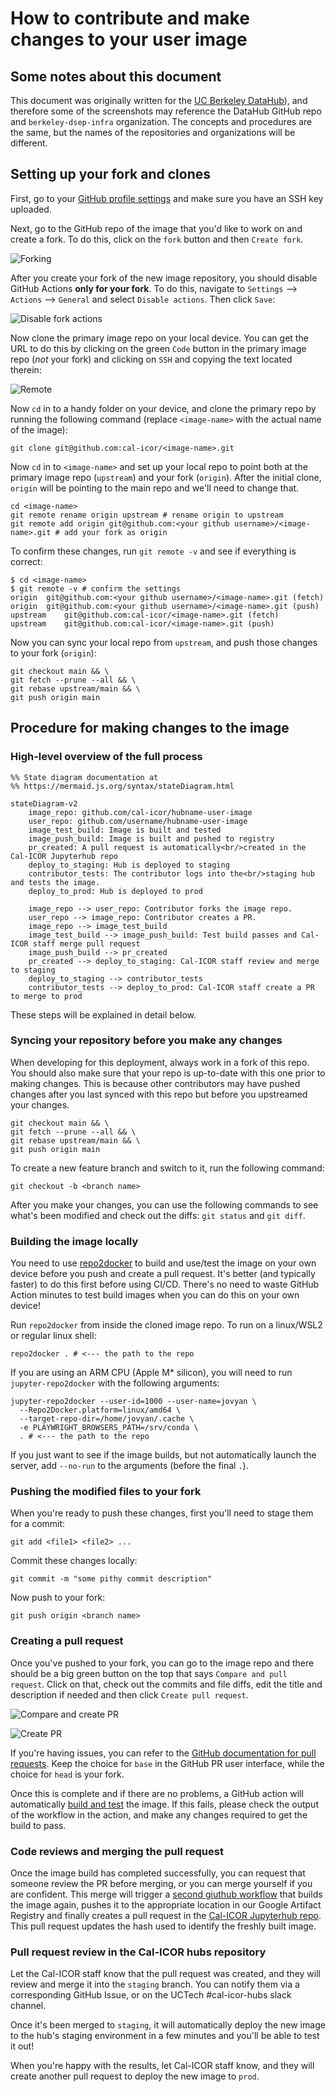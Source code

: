 # How to contribute and make changes to your user image

## Some notes about this document
This document was originally written for the
[UC Berkeley DataHub](https://datahub.berkeley.edu)), and therefore some of the
screenshots may reference the DataHub GitHub repo and `berkeley-dsep-infra`
organization.  The concepts and procedures are the same, but the names of the
repositories and organizations will be different.

## Setting up your fork and clones
First, go to your [GitHub profile settings](https://github.com/settings/keys)
and make sure you have an SSH key uploaded.

Next, go to the GitHub repo of the image that you'd like to work on and create
a fork.  To do this, click on the `fork` button and then `Create fork`.

![Forking](images/create-fork.png)


After you create your fork of the new image repository, you should disable
GitHub Actions **only for your fork**.  To do this, navigate to `Settings` -->
`Actions` --> `General` and select `Disable actions`.  Then click `Save`:

![Disable fork actions](images/disable-fork-actions.png)

Now clone the primary image repo on your local device.  You can get the URL to do
this by clicking on the green `Code` button in the primary image repo (*not* your fork)
and clicking on `SSH` and copying the text located therein:

![Remote](images/remote.png)

Now `cd` in to a handy folder on your device, and clone the primary repo by
running the following command (replace `<image-name>` with the actual name
of the image):

```
git clone git@github.com:cal-icor/<image-name>.git
```

Now `cd` in to `<image-name>` and set up your local repo to point both at the primary
image repo (`upstream`) and your fork (`origin`).  After the initial clone,
`origin` will be pointing to the main repo and we'll need to change that.

```
cd <image-name>
git remote rename origin upstream # rename origin to upstream
git remote add origin git@github.com:<your github username>/<image-name>.git # add your fork as origin
```

To confirm these changes, run `git remote -v` and see if everything is correct:
```
$ cd <image-name>
$ git remote -v # confirm the settings
origin	git@github.com:<your github username>/<image-name>.git (fetch)
origin	git@github.com:<your github username>/<image-name>.git (push)
upstream	git@github.com:cal-icor/<image-name>.git (fetch)
upstream	git@github.com:cal-icor/<image-name>.git (push)
```

Now you can sync your local repo from `upstream`, and push those changes to your
fork (`origin`):

```
git checkout main && \
git fetch --prune --all && \
git rebase upstream/main && \
git push origin main
```

## Procedure for making changes to the image

### High-level overview of the full process

```mermaid
%% State diagram documentation at
%% https://mermaid.js.org/syntax/stateDiagram.html

stateDiagram-v2
    image_repo: github.com/cal-icor/hubname-user-image
    user_repo: github.com/username/hubname-user-image
    image_test_build: Image is built and tested
    image_push_build: Image is built and pushed to registry
    pr_created: A pull request is automatically<br/>created in the Cal-ICOR Jupyterhub repo
    deploy_to_staging: Hub is deployed to staging
    contributor_tests: The contributor logs into the<br/>staging hub and tests the image.
    deploy_to_prod: Hub is deployed to prod

    image_repo --> user_repo: Contributor forks the image repo.
    user_repo --> image_repo: Contributor creates a PR.
    image_repo --> image_test_build
    image_test_build --> image_push_build: Test build passes and Cal-ICOR staff merge pull request
    image_push_build --> pr_created
    pr_created --> deploy_to_staging: Cal-ICOR staff review and merge to staging
    deploy_to_staging --> contributor_tests
    contributor_tests --> deploy_to_prod: Cal-ICOR staff create a PR to merge to prod
```

These steps will be explained in detail below.

### Syncing your repository before you make any changes

When developing for this deployment, always work in a fork of this repo.
You should also make sure that your repo is up-to-date with this one prior
to making changes. This is because other contributors may have pushed changes
after you last synced with this repo but before you upstreamed your changes.

```
git checkout main && \
git fetch --prune --all && \
git rebase upstream/main && \
git push origin main
```

To create a new feature branch and switch to it, run the following command:

```
git checkout -b <branch name>
```

After you make your changes, you can use the following commands to see
what's been modified and check out the diffs:  `git status` and `git diff`.

### Building the image locally

You need to use [repo2docker](https://repo2docker.readthedocs.io/en/latest/) to
build and use/test the image on your own device before you push and create a
pull request. It's better (and typically faster) to do this first before using
CI/CD.  There's no need to waste GitHub Action minutes to test build images
when you can do this on your own device!

Run `repo2docker` from inside the cloned image repo.  To run on a linux/WSL2
or regular linux shell:
```
repo2docker . # <--- the path to the repo
```

If you are using an ARM CPU (Apple M* silicon), you will need to run
`jupyter-repo2docker` with the following arguments:

```
jupyter-repo2docker --user-id=1000 --user-name=jovyan \
  --Repo2Docker.platform=linux/amd64 \
  --target-repo-dir=/home/jovyan/.cache \
  -e PLAYWRIGHT_BROWSERS_PATH=/srv/conda \
  . # <--- the path to the repo
```

If you just want to see if the image builds, but not automatically launch the
server, add `--no-run` to the arguments (before the final `.`).

### Pushing the modified files to your fork

When you're ready to push these changes, first you'll need to stage them for a
commit:

```
git add <file1> <file2> ...
```

Commit these changes locally:

```
git commit -m "some pithy commit description"
```

Now push to your fork:

```
git push origin <branch name>
```

### Creating a pull request

Once you've pushed to your fork, you can go to the image repo and there should
be a big green button on the top that says `Compare and pull request`.
Click on that, check out the commits and file diffs, edit the title and
description if needed and then click `Create pull request`.

![Compare and create PR](images/compare-and-create-pr.png)

![Create PR](images/create-pr.png)

If you're having issues, you can refer to the [GitHub documentation for pull
requests](https://help.github.com/articles/about-pull-requests/).
Keep the choice for `base` in the GitHub PR user interface, while the choice
for `head` is your fork.

Once this is complete and if there are no problems, a GitHub action will
automatically [build and test](https://github.com/cal-icor/base-user-image/blob/main/.github/workflows/build-test-image.yaml)
the image.  If this fails, please check the output of the workflow in the
action, and make any changes required to get the build to pass.

### Code reviews and merging the pull request

Once the image build has completed successfully, you can request that
someone review the PR before merging, or you can merge yourself if you are
confident. This merge will trigger a [second giuthub workflow](https://github.com/cal-icor/base-user-image/blob/main/.github/workflows/build-push-create-pr.yaml)
that builds the image again, pushes it to the appropriate location in our
Google Artifact Registry and finally creates a pull request in the
[Cal-ICOR Jupyterhub repo](https://github.com/cal-icor/cal-icor-hubs). This pull request
updates the hash used to identify the freshly built image.

### Pull request review in the Cal-ICOR hubs repository

Let the Cal-ICOR staff know that the pull request was created, and they will
review and merge it into the `staging` branch. You can notify them via a
corresponding GitHub Issue, or on the UCTech #cal-icor-hubs slack channel.

Once it's been merged to `staging`, it will automatically deploy the new image
to the hub's staging environment in a few minutes and you'll be able to test it
out!

When you're happy with the results, let Cal-ICOR staff know, and they will
create another pull request to deploy the new image to `prod`.
